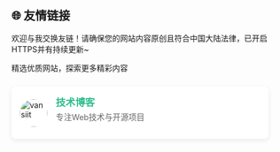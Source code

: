 
<div class="links-container">
  <div class="links-intro">
    <h2>🌐 友情链接</h2>
    <p>欢迎与我交换友链！请确保您的网站内容原创且符合中国大陆法律，已开启HTTPS并有持续更新~</p>
    <p>精选优质网站，探索更多精彩内容</p>
  </div>

  <div class="links-grid">
    <!-- 单个友链卡片 -->
    <div class="link-card">
      <img class="link-avatar" src="https://vansiit.cc/img/logo.svg" alt="vansiit">
      <div class="link-info">
        <a href="https://vansiit.cc" target="_blank" class="link-name">技术博客</a>
        <p class="link-desc">专注Web技术与开源项目</p>
      </div>
    </div>

  </div>
</div>

<style>
  /* 核心样式 */
  .links-container {
    max-width: 900px;
    margin: 2rem auto;
    padding: 0 20px;
  }

  .links-grid {
    display: grid;
    grid-template-columns: repeat(auto-fill, minmax(280px, 1fr));
    gap: 20px;
    margin-top: 1.5rem;
  }

  .link-card {
    display: flex;
    align-items: center;
    padding: 15px;
    background: #fff;
    border-radius: 8px;
    box-shadow: 0 3px 10px rgba(0,0,0,0.08);
    transition: all 0.3s ease;
  }

  .link-card:hover {
    transform: translateY(-5px);
    box-shadow: 0 6px 15px rgba(0,0,0,0.12);
  }

  .link-avatar {
    width: 50px;
    height: 50px;
    border-radius: 50%;
    margin-right: 15px;
    object-fit: cover;
  }

  .link-name {
    font-weight: 600;
    color: #2bbc8a;
    text-decoration: none;
    font-size: 1.1rem;
  }

  .link-name:hover {
    color: #d480aa;
    text-decoration: underline;
  }

  .link-desc {
    color: #666;
    font-size: 0.9rem;
    margin-top: 4px;
    overflow: hidden;
    text-overflow: ellipsis;
  }

  /* 响应式适配 */
  @media (max-width: 600px) {
    .links-grid {
      grid-template-columns: 1fr;
    }
  }
</style>

